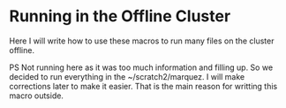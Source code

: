 # Running in the Offline Cluster

Here I will write how to use these macros to run many files on the cluster offline.

PS
Not running here as it was too much information and filling up. So we decided to run everything in the ~/scratch2/marquez. I will make corrections later to make it easier.
That is the main reason for writting this macro outside.
